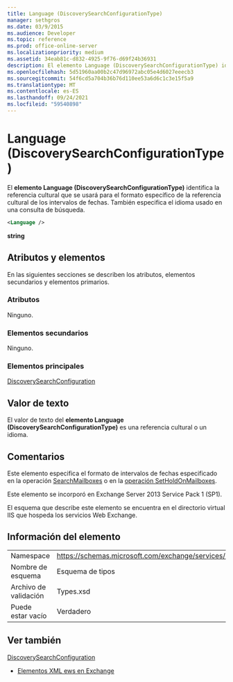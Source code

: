 ```yaml
---
title: Language (DiscoverySearchConfigurationType)
manager: sethgros
ms.date: 03/9/2015
ms.audience: Developer
ms.topic: reference
ms.prod: office-online-server
ms.localizationpriority: medium
ms.assetid: 34eab81c-d832-4925-9f76-d69f24b36931
description: El elemento Language (DiscoverySearchConfigurationType) identifica la referencia cultural que se usará para el formato específico de la referencia cultural de los intervalos de fechas. También especifica el idioma usado en una consulta de búsqueda.
ms.openlocfilehash: 5d51960aa00b2c47d96972abc05e4d6027eeecb3
ms.sourcegitcommit: 54f6cd5a704b36b76d110ee53a6d6c1c3e15f5a9
ms.translationtype: MT
ms.contentlocale: es-ES
ms.lasthandoff: 09/24/2021
ms.locfileid: "59540898"
---
```

# <a name="language-discoverysearchconfigurationtype"></a>Language (DiscoverySearchConfigurationType)

El **elemento Language (DiscoverySearchConfigurationType)** identifica la referencia cultural que se usará para el formato específico de la referencia cultural de los intervalos de fechas. También especifica el idioma usado en una consulta de búsqueda. 
  
```XML
<Language />
```

 **string**
## <a name="attributes-and-elements"></a>Atributos y elementos

En las siguientes secciones se describen los atributos, elementos secundarios y elementos primarios.
  
### <a name="attributes"></a>Atributos

Ninguno.
  
### <a name="child-elements"></a>Elementos secundarios

Ninguno.
  
### <a name="parent-elements"></a>Elementos principales

[DiscoverySearchConfiguration](discoverysearchconfiguration.md)
  
## <a name="text-value"></a>Valor de texto

El valor de texto del **elemento Language (DiscoverySearchConfigurationType)** es una referencia cultural o un idioma. 
  
## <a name="remarks"></a>Comentarios

Este elemento especifica el formato de intervalos de fechas especificado en la operación [SearchMailboxes](searchmailboxes-operation.md) o en la [operación SetHoldOnMailboxes](setholdonmailboxes-operation.md).
  
Este elemento se incorporó en Exchange Server 2013 Service Pack 1 (SP1).
  
El esquema que describe este elemento se encuentra en el directorio virtual IIS que hospeda los servicios Web Exchange.
  
## <a name="element-information"></a>Información del elemento

|||
|:-----|:-----|
|Namespace  <br/> |https://schemas.microsoft.com/exchange/services/2006/types  <br/> |
|Nombre de esquema  <br/> |Esquema de tipos  <br/> |
|Archivo de validación  <br/> |Types.xsd  <br/> |
|Puede estar vacío  <br/> |Verdadero  <br/> |
   
## <a name="see-also"></a>Ver también



[DiscoverySearchConfiguration](discoverysearchconfiguration.md)


- [Elementos XML ews en Exchange](ews-xml-elements-in-exchange.md)

